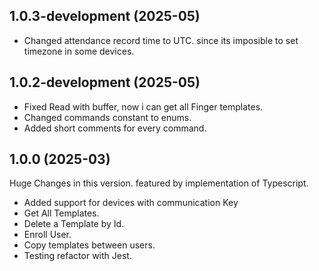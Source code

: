 ## 1.0.3-development  (2025-05)
- Changed attendance record time to UTC. since its imposible to set timezone in some devices.


## 1.0.2-development (2025-05)
- Fixed Read with buffer, now i can get all Finger templates.
- Changed commands constant to enums.
- Added short comments for every command.

## 1.0.0 (2025-03) 
Huge Changes in this version. featured by implementation of Typescript.
-  Added support for devices with communication Key
- Get All Templates.
- Delete a Template by Id.
- Enroll User.
- Copy templates between users.
- Testing refactor with Jest.